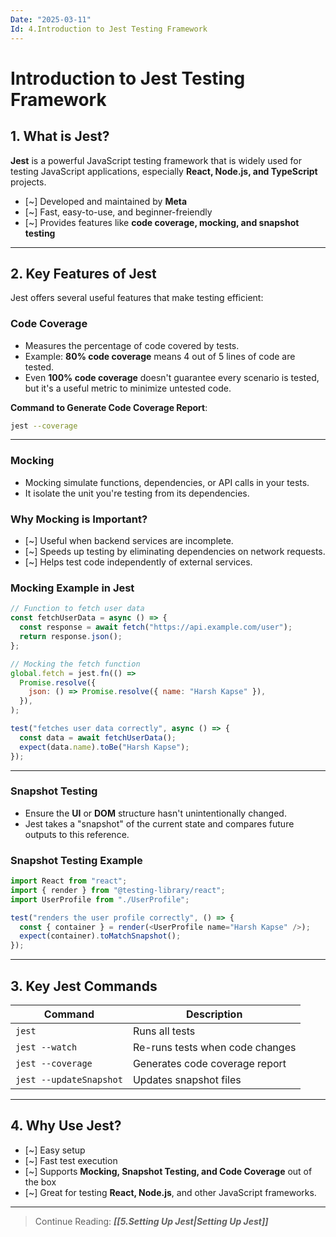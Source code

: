 ```yaml
---
Date: "2025-03-11"
Id: 4.Introduction to Jest Testing Framework
---
```


# Introduction to Jest Testing Framework

## 1. What is Jest?

**Jest** is a powerful JavaScript testing framework that is widely used for testing JavaScript applications, especially **React, Node.js, and TypeScript** projects.

- [~] Developed and maintained by **Meta**
- [~] Fast, easy-to-use, and beginner-freiendly
- [~] Provides features like **code coverage, mocking, and snapshot testing**

---

## 2. Key Features of Jest

Jest offers several useful features that make testing efficient:

### Code Coverage

- Measures the percentage of code covered by tests.
- Example: **80% code coverage** means 4 out of 5 lines of code are tested.
- Even **100% code coverage** doesn't guarantee every scenario is tested, but it's a useful metric to minimize untested code.

**Command to Generate Code Coverage Report**:

```bash
jest --coverage
```

---

### Mocking

- Mocking simulate functions, dependencies, or API calls in your tests.
- It isolate the unit you're testing from its dependencies.

### Why Mocking is Important?

- [~] Useful when backend services are incomplete.
- [~] Speeds up testing by eliminating dependencies on network requests.
- [~] Helps test code independently of external services.

### Mocking Example in Jest

```js
// Function to fetch user data
const fetchUserData = async () => {
  const response = await fetch("https://api.example.com/user");
  return response.json();
};

// Mocking the fetch function
global.fetch = jest.fn(() =>
  Promise.resolve({
    json: () => Promise.resolve({ name: "Harsh Kapse" }),
  }),
);

test("fetches user data correctly", async () => {
  const data = await fetchUserData();
  expect(data.name).toBe("Harsh Kapse");
});
```

---

### Snapshot Testing

- Ensure the **UI** or **DOM** structure hasn't unintentionally changed.
- Jest takes a "snapshot" of the current state and compares future outputs to this reference.

### Snapshot Testing Example

```js
import React from "react";
import { render } from "@testing-library/react";
import UserProfile from "./UserProfile";

test("renders the user profile correctly", () => {
  const { container } = render(<UserProfile name="Harsh Kapse" />);
  expect(container).toMatchSnapshot();
});
```

---

## 3. Key Jest Commands

| **Command**             | **Description**                 |
| ----------------------- | ------------------------------- |
| `jest`                  | Runs all tests                  |
| `jest --watch`          | Re-runs tests when code changes |
| `jest --coverage`       | Generates code coverage report  |
| `jest --updateSnapshot` | Updates snapshot files          |

---

## 4. Why Use Jest?

- [~] Easy setup
- [~] Fast test execution
- [~] Supports **Mocking, Snapshot Testing, and Code Coverage** out of the box
- [~] Great for testing **React, Node.js**, and other JavaScript frameworks.

---

> Continue Reading: **_[[5.Setting Up Jest|Setting Up Jest]]_**
